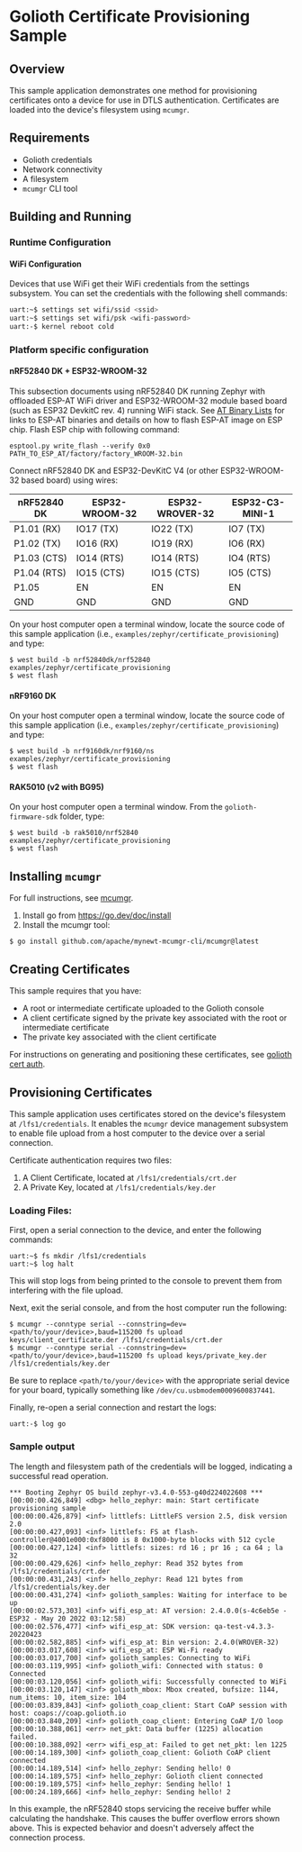 # Golioth Certificate Provisioning Sample

## Overview

This sample application demonstrates one method for provisioning
certificates onto a device for use in DTLS authentication. Certificates
are loaded into the device's filesystem using ``mcumgr``.

## Requirements

* Golioth credentials
* Network connectivity
* A filesystem
* ``mcumgr`` CLI tool

## Building and Running

### Runtime Configuration

#### WiFi Configuration

Devices that use WiFi get their WiFi credentials from the settings subsystem.
You can set the credentials with the following shell commands:

```sh
uart:~$ settings set wifi/ssid <ssid>
uart:~$ settings set wifi/psk <wifi-password>
uart:-$ kernel reboot cold
```

### Platform specific configuration

#### nRF52840 DK + ESP32-WROOM-32

This subsection documents using nRF52840 DK running Zephyr with
offloaded ESP-AT WiFi driver and ESP32-WROOM-32 module based board (such
as ESP32 DevkitC rev. 4) running WiFi stack. See [AT Binary
Lists](https://docs.espressif.com/projects/esp-at/en/latest/AT_Binary_Lists/index.html)
for links to ESP-AT binaries and details on how to flash ESP-AT image on
ESP chip. Flash ESP chip with following command:

```console
esptool.py write_flash --verify 0x0 PATH_TO_ESP_AT/factory/factory_WROOM-32.bin
```

Connect nRF52840 DK and ESP32-DevKitC V4 (or other ESP32-WROOM-32 based
board) using wires:

| nRF52840 DK | ESP32-WROOM-32  | ESP32-WROVER-32 | ESP32-C3-MINI-1 |
| ----------- | --------------- | ----------------| ----------------|
| P1.01 (RX)  | IO17 (TX)       | IO22 (TX)       | IO7 (TX)        |
| P1.02 (TX)  | IO16 (RX)       | IO19 (RX)       | IO6 (RX)        |
| P1.03 (CTS) | IO14 (RTS)      | IO14 (RTS)      | IO4 (RTS)       |
| P1.04 (RTS) | IO15 (CTS)      | IO15 (CTS)      | IO5 (CTS)       |
| P1.05       | EN              | EN              | EN              |
| GND         | GND             | GND             | GND             |

On your host computer open a terminal window, locate the source code of
this sample application (i.e., `examples/zephyr/certificate_provisioning`) and type:

```console
$ west build -b nrf52840dk/nrf52840 examples/zephyr/certificate_provisioning
$ west flash
```

#### nRF9160 DK

On your host computer open a terminal window, locate the source code of
this sample application (i.e., `examples/zephyr/certificate_provisioning`) and type:

```console
$ west build -b nrf9160dk/nrf9160/ns examples/zephyr/certificate_provisioning
$ west flash
```

#### RAK5010 (v2 with BG95)

On your host computer open a terminal window. From the
`golioth-firmware-sdk` folder, type:

```console
$ west build -b rak5010/nrf52840 examples/zephyr/certificate_provisioning
$ west flash
```

## Installing `mcumgr`

For full instructions, see
[mcumgr](https://docs.zephyrproject.org/latest/services/device_mgmt/mcumgr.html).

1. Install go from https://go.dev/doc/install
2. Install the mcumgr tool:

```console
$ go install github.com/apache/mynewt-mcumgr-cli/mcumgr@latest
```

## Creating Certificates

This sample requires that you have:

* A root or intermediate certificate uploaded to the Golioth console
* A client certificate signed by the private key associated with the
  root or intermediate certificate
* The private key associated with the client certificate

For instructions on generating and positioning these certificates, see
[golioth cert
auth](https://docs.golioth.io/firmware/golioth-firmware-sdk/authentication/certificate-auth).

## Provisioning Certificates

This sample application uses certificates stored on the device's
filesystem at `/lfs1/credentials`. It enables the `mcumgr` device
management subsystem to enable file upload from a host computer to the
device over a serial connection.

Certificate authentication requires two files:

1. A Client Certificate, located at `/lfs1/credentials/crt.der`
2. A Private Key, located at `/lfs1/credentials/key.der`

### Loading Files:

First, open a serial connection to the device, and enter the following
commands:

```console
uart:~$ fs mkdir /lfs1/credentials
uart:~$ log halt
```

This will stop logs from being printed to the console to prevent them
from interfering with the file upload.

Next, exit the serial console, and from the host computer run the
following:

```console
$ mcumgr --conntype serial --connstring=dev=<path/to/your/device>,baud=115200 fs upload keys/client_certificate.der /lfs1/credentials/crt.der
$ mcumgr --conntype serial --connstring=dev=<path/to/your/device>,baud=115200 fs upload keys/private_key.der /lfs1/credentials/key.der
```

Be sure to replace `<path/to/your/device>` with the appropriate serial
device for your board, typically something like
`/dev/cu.usbmodem0009600837441`.

Finally, re-open a serial connection and restart the logs:

```console
uart:-$ log go
```

### Sample output

The length and filesystem path of the credentials will be logged,
indicating a successful read operation.

```console
*** Booting Zephyr OS build zephyr-v3.4.0-553-g40d224022608 ***
[00:00:00.426,849] <dbg> hello_zephyr: main: Start certificate provisioning sample
[00:00:00.426,879] <inf> littlefs: LittleFS version 2.5, disk version 2.0
[00:00:00.427,093] <inf> littlefs: FS at flash-controller@4001e000:0xf8000 is 8 0x1000-byte blocks with 512 cycle
[00:00:00.427,124] <inf> littlefs: sizes: rd 16 ; pr 16 ; ca 64 ; la 32
[00:00:00.429,626] <inf> hello_zephyr: Read 352 bytes from /lfs1/credentials/crt.der
[00:00:00.431,243] <inf> hello_zephyr: Read 121 bytes from /lfs1/credentials/key.der
[00:00:00.431,274] <inf> golioth_samples: Waiting for interface to be up
[00:00:02.573,303] <inf> wifi_esp_at: AT version: 2.4.0.0(s-4c6eb5e - ESP32 - May 20 2022 03:12:58)
[00:00:02.576,477] <inf> wifi_esp_at: SDK version: qa-test-v4.3.3-20220423
[00:00:02.582,885] <inf> wifi_esp_at: Bin version: 2.4.0(WROVER-32)
[00:00:03.017,608] <inf> wifi_esp_at: ESP Wi-Fi ready
[00:00:03.017,700] <inf> golioth_samples: Connecting to WiFi
[00:00:03.119,995] <inf> golioth_wifi: Connected with status: 0
Connected
[00:00:03.120,056] <inf> golioth_wifi: Successfully connected to WiFi
[00:00:03.120,147] <inf> golioth_mbox: Mbox created, bufsize: 1144, num_items: 10, item_size: 104
[00:00:03.839,843] <inf> golioth_coap_client: Start CoAP session with host: coaps://coap.golioth.io
[00:00:03.840,209] <inf> golioth_coap_client: Entering CoAP I/O loop
[00:00:10.388,061] <err> net_pkt: Data buffer (1225) allocation failed.
[00:00:10.388,092] <err> wifi_esp_at: Failed to get net_pkt: len 1225
[00:00:14.189,300] <inf> golioth_coap_client: Golioth CoAP client connected
[00:00:14.189,514] <inf> hello_zephyr: Sending hello! 0
[00:00:14.189,575] <inf> hello_zephyr: Golioth client connected
[00:00:19.189,575] <inf> hello_zephyr: Sending hello! 1
[00:00:24.189,666] <inf> hello_zephyr: Sending hello! 2
```

In this example, the nRF52840 stops servicing the receive buffer while
calculating the handshake. This causes the buffer overflow errors shown
above. This is expected behavior and doesn't adversely affect the
connection process.
